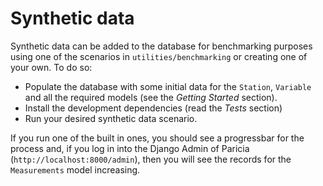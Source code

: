 # Synthetic data

Synthetic data can be added to the database for benchmarking purposes using one of the scenarios in `utilities/benchmarking` or creating one of your own. To do so:

- Populate the database with some initial data for the `Station`, `Variable` and all the required models (see the *Getting Started* section).
- Install the development dependencies (read the *Tests* section)
- Run your desired synthetic data scenario.

If you run one of the built in ones, you should see a progressbar for the process and, if you log in into the Django Admin of Paricia (`http://localhost:8000/admin`), then you will see the records for the `Measurements` model increasing.
